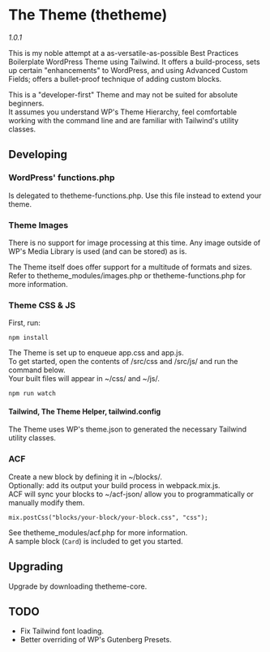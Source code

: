 # The Theme (thetheme)

_1.0.1_

This is my noble attempt at a as-versatile-as-possible Best Practices Boilerplate WordPress Theme using Tailwind. It offers a build-process, sets up certain "enhancements" to WordPress, and using Advanced Custom Fields; offers a bullet-proof technique of adding custom blocks.  

This is a "developer-first" Theme and may not be suited for absolute beginners.  
It assumes you understand WP's Theme Hierarchy, feel comfortable working with the command line and are familiar with Tailwind's utility classes.

## Developing

### WordPress' functions.php

Is delegated to thetheme-functions.php. Use this file instead to extend your theme.

### Theme Images

There is no support for image processing at this time. Any image outside of WP's Media Library is used (and can be stored) as is.

The Theme itself does offer support for a multitude of formats and sizes.  
Refer to thetheme_modules/images.php or thetheme-functions.php for more information.

### Theme CSS & JS

First, run:

```
npm install
```

The Theme is set up to enqueue app.css and app.js.  
To get started, open the contents of /src/css and /src/js/ and run the command below.  
Your built files will appear in ~/css/ and ~/js/.

```
npm run watch
```

#### Tailwind, The Theme Helper, tailwind.config

The Theme uses WP's theme.json to generated the necessary Tailwind utility classes.

### ACF

Create a new block by defining it in ~/blocks/.  
Optionally: add its output your build process in webpack.mix.js.  
ACF will sync your blocks to ~/acf-json/ allow you to programmatically or manually modify them.

```
mix.postCss("blocks/your-block/your-block.css", "css");
```

See thetheme_modules/acf.php for more information.  
A sample block (``Card``) is included to get you started.

## Upgrading

Upgrade by downloading thetheme-core.

## TODO

* Fix Tailwind font loading.
* Better overriding of WP's Gutenberg Presets.